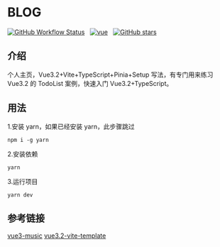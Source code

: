 # BLOG

[![GitHub Workflow Status](https://img.shields.io/github/workflow/status/shaobeichen/blog/blog%20deploy?label=deploy&style=for-the-badge)](https://github.com/shaobeichen/blog/actions/workflows/action.yml)
&nbsp;
[![vue](https://img.shields.io/badge/MADE%20WITH-VUE3.2-42a97a?style=for-the-badge&labelColor=35495d)](https://vuejs.org)
&nbsp;
[![GitHub stars](https://img.shields.io/github/stars/shaobeichen/blog.svg?style=for-the-badge)](https://github.com/shaobeichen/blog/stargazers)
&nbsp;

## 介绍

个人主页，Vue3.2+Vite+TypeScript+Pinia+Setup 写法，有专门用来练习 Vue3.2 的 TodoList 案例，快速入门 Vue3.2+TypeScript。

## 用法

1.安装 yarn，如果已经安装 yarn，此步骤跳过

```
npm i -g yarn
```

2.安装依赖

```
yarn
```

3.运行项目

```
yarn dev
```

## 参考链接

[vue3-music](https://github.com/SmallRuralDog/vue3-music/blob/master/src/views/playlist/PlayList.vue)
[vue3.2-vite-template](https://github.com/BoyYangzai/vue3.2-vite-template/blob/main/src/components/Message/Message.ts)
